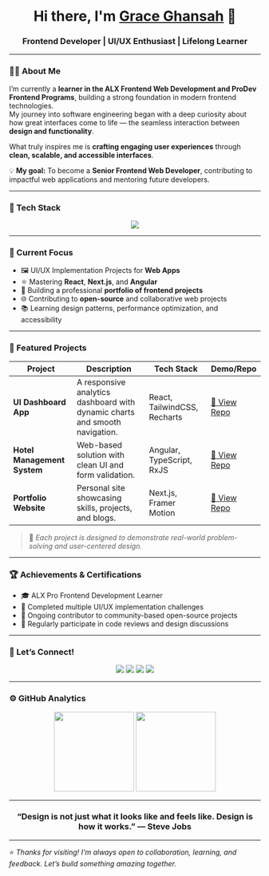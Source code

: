 <!-- 👋 HEADER SECTION -->
<h1 align="center">Hi there, I'm <a href="https://github.com/YOUR_GITHUB_USERNAME" target="_blank">Grace Ghansah</a> 👋</h1>
<h3 align="center">Frontend Developer | UI/UX Enthusiast | Lifelong Learner</h3>

---

<!-- 🚀 ABOUT ME -->
### 👨‍💻 About Me

I’m currently a **learner in the ALX Frontend Web Development and ProDev Frontend Programs**, building a strong foundation in modern frontend technologies.  
My journey into software engineering began with a deep curiosity about how great interfaces come to life — the seamless interaction between **design and functionality**.  

What truly inspires me is **crafting engaging user experiences** through **clean, scalable, and accessible interfaces**.

💡 **My goal:** To become a **Senior Frontend Web Developer**, contributing to impactful web applications and mentoring future developers.

---

<!-- 🧠 TECH STACK -->
### 🧠 Tech Stack

<p align="center">
  <img src="https://skillicons.dev/icons?i=html,css,js,ts,react,nextjs,angular,tailwind,figma,vite,nodejs,git,github" />
</p>

---

<!-- 🧩 CURRENT FOCUS -->
### 🎯 Current Focus

- 🖼️ UI/UX Implementation Projects for **Web Apps**
- ⚛️ Mastering **React**, **Next.js**, and **Angular**
- 💼 Building a professional **portfolio of frontend projects**
- 🌐 Contributing to **open-source** and collaborative web projects
- 📚 Learning design patterns, performance optimization, and accessibility

---

<!-- 📁 FEATURED PROJECTS -->
### 🌟 Featured Projects

| Project | Description | Tech Stack | Demo/Repo |
|----------|--------------|------------|------------|
| **UI Dashboard App** | A responsive analytics dashboard with dynamic charts and smooth navigation. | React, TailwindCSS, Recharts | [🔗 View Repo](https://github.com/YOUR_GITHUB_USERNAME/ui-dashboard) |
| **Hotel Management System** | Web-based solution with clean UI and form validation. | Angular, TypeScript, RxJS | [🔗 View Repo](https://github.com/YOUR_GITHUB_USERNAME/hotel-management) |
| **Portfolio Website** | Personal site showcasing skills, projects, and blogs. | Next.js, Framer Motion | [🔗 View Repo](https://github.com/YOUR_GITHUB_USERNAME/portfolio) |

> 💬 *Each project is designed to demonstrate real-world problem-solving and user-centered design.*

---

<!-- 🏆 ACHIEVEMENTS -->
### 🏆 Achievements & Certifications

- 🎓 ALX Pro Frontend Development Learner
- 🏅 Completed multiple UI/UX implementation challenges
- 🧠 Ongoing contributor to community-based open-source projects
- 💬 Regularly participate in code reviews and design discussions

---

<!-- 🤝 LET'S CONNECT -->
### 🤝 Let’s Connect!

<p align="center">
  <a href="https://www.linkedin.com/in/YOUR_LINKEDIN" target="_blank"><img src="https://img.shields.io/badge/LinkedIn-0077B5?logo=linkedin&logoColor=white" /></a>
  <a href="mailto:YOUR_EMAIL@gmail.com" target="_blank"><img src="https://img.shields.io/badge/Email-D14836?logo=gmail&logoColor=white" /></a>
  <a href="https://YOUR_PORTFOLIO_LINK.com" target="_blank"><img src="https://img.shields.io/badge/Portfolio-000000?logo=vercel&logoColor=white" /></a>
  <a href="https://twitter.com/YOUR_TWITTER" target="_blank"><img src="https://img.shields.io/badge/Twitter-1DA1F2?logo=twitter&logoColor=white" /></a>
</p>

---

<!-- ⚙️ STATS -->
### ⚙️ GitHub Analytics

<p align="center">
  <img height="160em" src="https://github-readme-stats.vercel.app/api?username=YOUR_GITHUB_USERNAME&show_icons=true&theme=tokyonight" />
  <img height="160em" src="https://github-readme-stats.vercel.app/api/top-langs/?username=YOUR_GITHUB_USERNAME&layout=compact&theme=tokyonight" />
</p>

---

<!-- 💬 QUOTE -->
<h3 align="center">“Design is not just what it looks like and feels like. Design is how it works.” — Steve Jobs</h3>

---

⭐️ *Thanks for visiting! I’m always open to collaboration, learning, and feedback. Let’s build something amazing together.*
